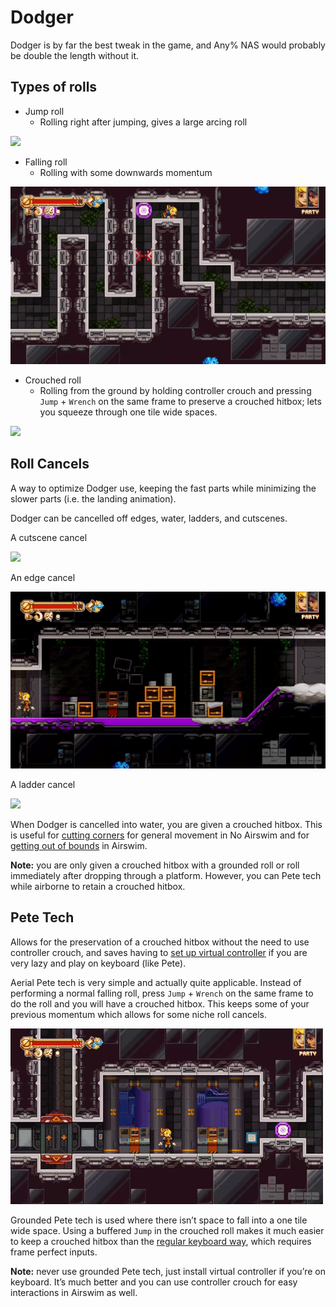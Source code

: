 # Dodger 
Dodger is by far the best tweak in the game, and Any% NAS would probably be double the length without it.

## Types of rolls
* Jump roll
  * Rolling right after jumping, gives a large arcing roll
  
![](Media/cutscenerc.gif)

* Falling roll
  * Rolling with some downwards momentum 

![](Media/edgerc.gif)

* Crouched roll
  * Rolling from the ground by holding controller crouch and pressing `Jump` + `Wrench` on the same frame to preserve a crouched hitbox; lets you squeeze through one tile wide spaces.

![](Media/cr.gif)

## Roll Cancels
A way to optimize Dodger use, keeping the fast parts while minimizing the slower parts (i.e. the landing animation).

Dodger can be cancelled off edges, water, ladders, and cutscenes.

A cutscene cancel

![](Media/cutscenerc.gif)

An edge cancel

![](Media/bestrc.gif)

A ladder cancel

![](Media/ladderrc.gif)

When Dodger is cancelled into water, you are given a crouched hitbox. This is useful for [cutting corners](https://youtu.be/VKSlc5QBHQg?t=1131) for general movement in No Airswim and for [getting out of bounds](https://youtu.be/a9OuEPKm-mw?t=1379) in Airswim.

**Note:** you are only given a crouched hitbox with a grounded roll or roll immediately after dropping through a platform. However, you can Pete tech while airborne to retain a crouched hitbox.

## Pete Tech

Allows for the preservation of a crouched hitbox without the need to use controller crouch, and saves having to [set up virtual controller](https://www.youtube.com/watch?v=wgVph01OHNI) if you are very lazy and play on keyboard (like Pete).

Aerial Pete tech is very simple and actually quite applicable. Instead of performing a normal falling roll, press `Jump` + `Wrench` on the same frame to do the roll and you will have a crouched hitbox. This keeps some of your previous momentum which allows for some niche roll cancels.

![](Media/petetechrc.gif)

Grounded Pete tech is used where there isn’t space to fall into a one tile wide space. Using a buffered `Jump` in the crouched roll makes it much easier to keep a crouched hitbox than the [regular keyboard way](https://youtu.be/lsE6ZqRwaI4), which requires frame perfect inputs.

**Note:** never use grounded Pete tech, just install virtual controller if you’re on keyboard. It’s much better and you can use controller crouch for easy interactions in Airswim as well.
